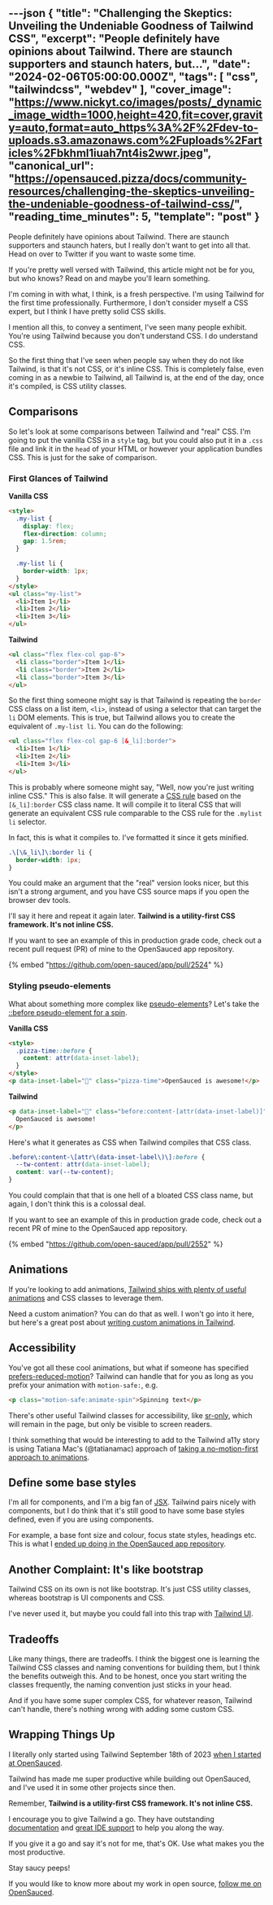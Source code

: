 ---json
{
  "title": "Challenging the Skeptics: Unveiling the Undeniable Goodness of Tailwind CSS",
  "excerpt": "People definitely have opinions about Tailwind. There are staunch supporters and staunch haters, but...",
  "date": "2024-02-06T05:00:00.000Z",
  "tags": [
    "css",
    "tailwindcss",
    "webdev"
  ],
  "cover_image": "https://www.nickyt.co/images/posts/_dynamic_image_width=1000,height=420,fit=cover,gravity=auto,format=auto_https%3A%2F%2Fdev-to-uploads.s3.amazonaws.com%2Fuploads%2Farticles%2Fbkhml1iuah7nt4is2wwr.jpeg",
  "canonical_url": "https://opensauced.pizza/docs/community-resources/challenging-the-skeptics-unveiling-the-undeniable-goodness-of-tailwind-css/",
  "reading_time_minutes": 5,
  "template": "post"
}
---

People definitely have opinions about Tailwind. There are staunch supporters and staunch haters, but I really don't want to get into all that. Head on over to Twitter if you want to waste some time.

If you're pretty well versed with Tailwind, this article might not be for you, but who knows? Read on and maybe you'll learn something.

I'm coming in with what, I think, is a fresh perspective. I'm using Tailwind for the first time professionally. Furthermore, I don't consider myself a CSS expert, but I think I have pretty solid CSS skills.

I mention all this, to convey a sentiment, I've seen many people exhibit. You're using Tailwind because you don't understand CSS. I do understand CSS.

So the first thing that I've seen when people say when they do not like Tailwind, is that it's not CSS, or it's inline CSS. This is completely false, even coming in as a newbie to Tailwind, all Tailwind is, at the end of the day, once it's compiled, is CSS utility classes.

## Comparisons

So let's look at some comparisons between Tailwind and "real" CSS. I'm going to put the vanilla CSS in a `style` tag, but you could also put it in a `.css` file and link it in the `head` of your HTML or however your application bundles CSS. This is just for the sake of comparison.

### First Glances of Tailwind

**Vanilla CSS**

```html
<style>
  .my-list {
    display: flex;
    flex-direction: column;
    gap: 1.5rem;
  }

  .my-list li {
    border-width: 1px;
  }
</style>
<ul class="my-list">
  <li>Item 1</li>
  <li>Item 2</li>
  <li>Item 3</li>
</ul>
```

**Tailwind**

```html
<ul class="flex flex-col gap-6">
  <li class="border">Item 1</li>
  <li class="border">Item 2</li>
  <li class="border">Item 3</li>
</ul>
```

So the first thing someone might say is that Tailwind is repeating the `border` CSS class on a list item, `<li>`, instead of using a selector that can target the `li` DOM elements. This is true, but Tailwind allows you to create the equivalent of `.my-list li`. You can do the following:

```html
<ul class="flex flex-col gap-6 [&_li]:border">
  <li>Item 1</li>
  <li>Item 2</li>
  <li>Item 3</li>
</ul>
```

This is probably where someone might say, "Well, now you're just writing inline CSS." This is also false. It will generate a [CSS rule](https://developer.mozilla.org/en-US/docs/Web/API/CSSRule) based on the `[&_li]:border` CSS class name. It will compile it to literal CSS that will generate an equivalent CSS rule comparable to the CSS rule for the `.mylist li` selector.

In fact, this is what it compiles to. I've formatted it since it gets minified.

```css
.\[\&_li\]\:border li {
  border-width: 1px;
}
```

You could make an argument that the "real" version looks nicer, but this isn't a strong argument, and you have CSS source maps if you open the browser dev tools.

I'll say it here and repeat it again later. **Tailwind is a utility-first CSS framework. It's not inline CSS.**

If you want to see an example of this in production grade code, check out a recent pull request (PR) of mine to the OpenSauced app repository.

{% embed "https://github.com/open-sauced/app/pull/2524" %}

### Styling pseudo-elements

What about something more complex like [pseudo-elements](https://developer.mozilla.org/en-US/docs/Web/CSS/Pseudo-elements)? Let's take the [::before pseudo-element for a spin](https://developer.mozilla.org/en-US/docs/Web/CSS/::before).

**Vanilla CSS**

```html
<style>
  .pizza-time::before {
    content: attr(data-inset-label);
  }
</style>
<p data-inset-label="🍕" class="pizza-time">OpenSauced is awesome!</p>
```

**Tailwind**

```html
<p data-inset-label="🍕" class="before:content-[attr(data-inset-label)]">
  OpenSauced is awesome!
</p>
```

Here's what it generates as CSS when Tailwind compiles that CSS class.

```css
.before\:content-\[attr\(data-inset-label\)\]:before {
  --tw-content: attr(data-inset-label);
  content: var(--tw-content);
}
```

You could complain that that is one hell of a bloated CSS class name, but again, I don't think this is a colossal deal.

If you want to see an example of this in production grade code, check out a recent PR of mine to the OpenSauced app repository.

{% embed "https://github.com/open-sauced/app/pull/2552" %}

## Animations

If you're looking to add animations, [Tailwind ships with plenty of useful animations](https://tailwindcss.com/docs/animation) and CSS classes to leverage them.

Need a custom animation? You can do that as well. I won't go into it here, but here's a great post about [writing custom animations in Tailwind](https://blog.logrocket.com/creating-custom-animations-tailwind-css/).

## Accessibility

You've got all these cool animations, but what if someone has specified [prefers-reduced-motion](https://developer.mozilla.org/en-US/docs/Web/CSS/@media/prefers-reduced-motion)? Tailwind can handle that for you as long as you prefix your animation with `motion-safe:`, e.g.

```html
<p class="motion-safe:animate-spin">Spinning text</p>
```

There's other useful Tailwind classes for accessibility, like [sr-only](https://tailwindcss.com/docs/screen-readers#screen-reader-only-elements), which will remain in the page, but only be visible to screen readers.

I think something that would be interesting to add to the Tailwind a11y story is using Tatiana Mac's (@tatianamac) approach of [taking a no-motion-first approach to animations](https://www.tatianamac.com/posts/prefers-reduced-motion).

## Define some base styles

I'm all for components, and I'm a big fan of [JSX](https://jasonformat.com/wtf-is-jsx/). Tailwind pairs nicely with components, but I do think that it's still good to have some base styles defined, even if you are using components.

For example, a base font size and colour, focus state styles, headings etc. This is what I [ended up doing in the OpenSauced app repository](https://github.com/open-sauced/app/pulls?q=is%3Apr+sort%3Aupdated-desc+is%3Amerged+focus+author%3Anickytonline).

## Another Complaint: It's like bootstrap

Tailwind CSS on its own is not like bootstrap. It's just CSS utility classes, whereas bootstrap is UI components and CSS.

I've never used it, but maybe you could fall into this trap with [Tailwind UI](https://tailwindui.com/).

## Tradeoffs

Like many things, there are tradeoffs. I think the biggest one is learning the Tailwind CSS classes and naming conventions for building them, but I think the benefits outweigh this. And to be honest, once you start writing the classes frequently, the naming convention just sticks in your head.

And if you have some super complex CSS, for whatever reason, Tailwind can't handle, there's nothing wrong with adding some custom CSS.

## Wrapping Things Up

I literally only started using Tailwind September 18th of 2023 [when I started at OpenSauced](https://twitter.com/nickytonline/status/1703742155351539781).

Tailwind has made me super productive while building out OpenSauced, and I've used it in some other projects since then.

Remember, **Tailwind is a utility-first CSS framework. It's not inline CSS.**

I encourage you to give Tailwind a go. They have outstanding [documentation](https://tailwindcss.com/docs) and [great IDE support](https://tailwindcss.com/docs/editor-setup) to help you along the way.

If you give it a go and say it's not for me, that's OK. Use what makes you the most productive.

Stay saucy peeps!

If you would like to know more about my work in open source, [follow me on OpenSauced](https://oss.fyi/nickytonline).
